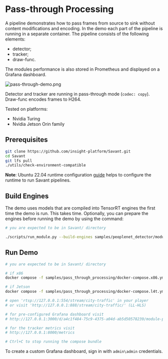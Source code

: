# Pass-through Processing

A pipeline demonstrates how to pass frames from source to sink without content modifications and encoding. In the demo each part of the pipeline is running in a separate container. The pipeline consists of the following elements:

- detector;
- tracker;
- draw-func.

The modules performance is also stored in Prometheus and displayed on a Grafana dashboard.

![pass-through-demo.png](assets/pass-through-demo.png)

Detector and tracker are running in pass-through mode (`codec: copy`). Draw-func encodes frames to H264.

Tested on platforms:

- Nvidia Turing
- Nvidia Jetson Orin family

## Prerequisites

```bash
git clone https://github.com/insight-platform/Savant.git
cd Savant
git lfs pull
./utils/check-environment-compatible
```

**Note**: Ubuntu 22.04 runtime configuration [guide](https://insight-platform.github.io/Savant/develop/getting_started/0_configure_prod_env.html) helps to configure the runtime to run Savant pipelines.

## Build Engines

The demo uses models that are compiled into TensorRT engines the first time the demo is run. This takes time. Optionally, you can prepare the engines before running the demo by using the command:

```bash
# you are expected to be in Savant/ directory

./scripts/run_module.py --build-engines samples/peoplenet_detector/module.yml
```

## Run Demo

```bash
# you are expected to be in Savant/ directory

# if x86
docker compose -f samples/pass_through_processing/docker-compose.x86.yml up

# if Jetson
docker compose -f samples/pass_through_processing/docker-compose.l4t.yml up

# open 'rtsp://127.0.0.1:554/stream/city-traffic' in your player
# or visit 'http://127.0.0.1:888/stream/city-traffic/' (LL-HLS)

# for pre-configured Grafana dashboard visit
# http://127.0.0.1:3000/d/a4c1f484-75c9-4375-a04d-ab5d50578239/module-performance-metrics?orgId=1&refresh=5s

# for the tracker metrics visit
# http://127.0.0.1:8000/metrics

# Ctrl+C to stop running the compose bundle
```

To create a custom Grafana dashboard, sign in with `admin\admin` credentials.
